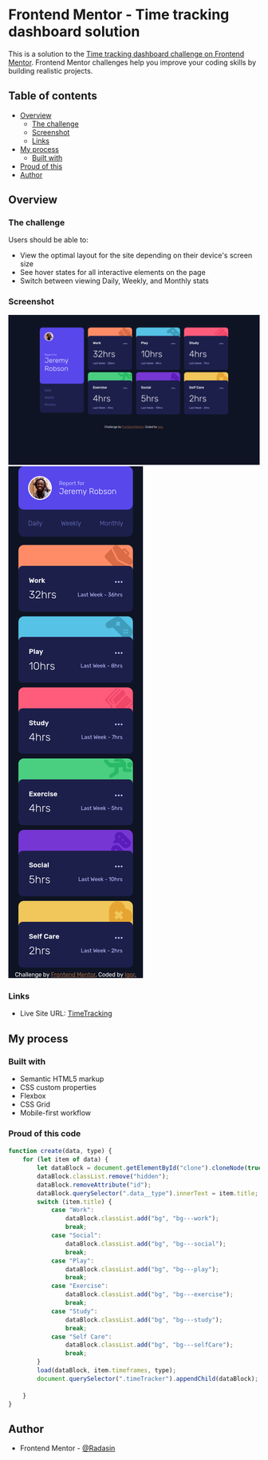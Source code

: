 # Frontend Mentor - Time tracking dashboard solution

This is a solution to the [Time tracking dashboard challenge on Frontend Mentor](https://www.frontendmentor.io/challenges/time-tracking-dashboard-UIQ7167Jw). Frontend Mentor challenges help you improve your coding skills by building realistic projects. 

## Table of contents

- [Overview](#overview)
  - [The challenge](#the-challenge)
  - [Screenshot](#screenshot)
  - [Links](#links)
- [My process](#my-process)
  - [Built with](#built-with)
- [Proud of this](#proud-of-this-code)
- [Author](#author)

## Overview

### The challenge

Users should be able to:

- View the optimal layout for the site depending on their device's screen size
- See hover states for all interactive elements on the page
- Switch between viewing Daily, Weekly, and Monthly stats

### Screenshot

![Desktop](./screenshot.png)
![mobile](./screenshot-mobile.png)

### Links

- Live Site URL: [TimeTracking](https://time-tracking-dashboard-eosin-gamma.vercel.app/)

## My process

### Built with

- Semantic HTML5 markup
- CSS custom properties
- Flexbox
- CSS Grid
- Mobile-first workflow

### Proud of this code



```js
function create(data, type) {
    for (let item of data) {
        let dataBlock = document.getElementById("clone").cloneNode(true);
        dataBlock.classList.remove("hidden");
        dataBlock.removeAttribute("id");
        dataBlock.querySelector(".data__type").innerText = item.title;
        switch (item.title) {
            case "Work":
                dataBlock.classList.add("bg", "bg---work");
                break;
            case "Social":
                dataBlock.classList.add("bg", "bg---social");
                break;
            case "Play":
                dataBlock.classList.add("bg", "bg---play");
                break;
            case "Exercise":
                dataBlock.classList.add("bg", "bg---exercise");
                break;
            case "Study":
                dataBlock.classList.add("bg", "bg---study");
                break;
            case "Self Care":
                dataBlock.classList.add("bg", "bg---selfCare");
                break;
        }
        load(dataBlock, item.timeframes, type);
        document.querySelector(".timeTracker").appendChild(dataBlock);

    }
}
```


## Author

- Frontend Mentor - [@Radasin](https://www.frontendmentor.io/profile/yourusername)

